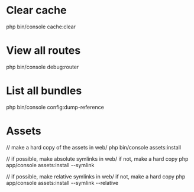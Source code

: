 # Clear cache 
php bin/console cache:clear

# View all routes
php bin/console debug:router

# List all bundles
php bin/console config:dump-reference

# Assets
// make a hard copy of the assets in web/
php bin/console assets:install

// if possible, make absolute symlinks in web/ if not, make a hard copy
php app/console assets:install --symlink

// if possible, make relative symlinks in web/ if not, make a hard copy
php app/console assets:install --symlink --relative
